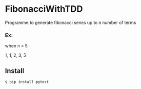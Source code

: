 # FibonacciWithTDD
Programme to generate fibonacci series up to n number of terms

### Ex:
when n = 5

  1, 1, 2, 3, 5

## Install
```sh
$ pip install pytest
```
